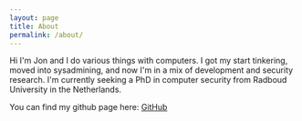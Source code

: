 ```yaml
---
layout: page
title: About
permalink: /about/
---
```


Hi I'm Jon and I do various things with computers. I got my start tinkering, moved into sysadmining, and now I'm in a mix of development and security research. I'm currently seeking a PhD in computer security from Radboud University in the Netherlands.

You can find my github page here:
[GitHub](https://github.com/darakian)
